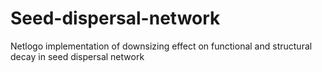 # Seed-dispersal-network
 Netlogo implementation of downsizing effect on functional and structural decay in seed dispersal network
